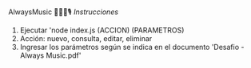 AlwaysMusic 🎸🎺🥁🎙
*Instrucciones*
1. Ejecutar 'node index.js (ACCION) (PARAMETROS)
2. Acción: nuevo, consulta, editar, eliminar
3. Ingresar los parámetros según se indica en el documento 'Desafio - Always Music.pdf'